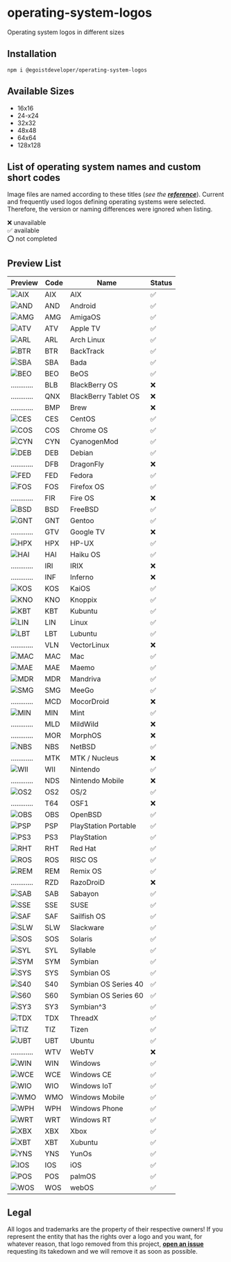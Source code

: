 # operating-system-logos
Operating system logos in different sizes 

## Installation

```
npm i @egoistdeveloper/operating-system-logos
```

## Available Sizes

- 16x16
- 24-x24
- 32x32
- 48x48
- 64x64
- 128x128

## List of operating system names and custom short codes
Image files are named according to these titles (*see the **[reference](https://github.com/matomo-org/device-detector/blob/c136bf9147bd8f33746b1915331fba133d076ed5/Parser/OperatingSystem.php#L30)***). Current and frequently used logos defining operating systems were selected. Therefore, the version or naming differences were ignored when listing.

❌ unavailable\
✅ available\
⭕ not completed


## Preview List

| Preview | Code | Name | Status |
| ------- | ---- | ---- | ------ |
| ![](src/48x48/AIX.png "AIX") | AIX | AIX | ✅ |
| ![](src/48x48/AND.png "AND") | AND | Android | ✅ |
| ![](src/48x48/AMG.png "AMG") | AMG | AmigaOS | ✅ |
| ![](src/48x48/ATV.png "ATV") | ATV | Apple TV | ✅ |
| ![](src/48x48/ARL.png "ARL") | ARL | Arch Linux | ✅ |
| ![](src/48x48/BTR.png "BTR") | BTR | BackTrack | ✅ |
| ![](src/48x48/SBA.png "SBA") | SBA | Bada | ✅ |
| ![](src/48x48/BEO.png "BEO") | BEO | BeOS | ✅ |
| ............ | BLB | BlackBerry OS | ❌ |
| ............ | QNX | BlackBerry Tablet OS | ❌ |
| ............ | BMP | Brew | ❌ |
| ![](src/48x48/CES.png "CES") | CES | CentOS | ✅ |
| ![](src/48x48/COS.png "COS") | COS | Chrome OS | ✅ |
| ![](src/48x48/CYN.png "CYN") | CYN | CyanogenMod | ✅ |
| ![](src/48x48/DEB.png "DEB") | DEB | Debian | ✅ |
| ............ | DFB | DragonFly | ❌ |
| ![](src/48x48/FED.png "FED") | FED | Fedora | ✅ |
| ![](src/48x48/FOS.png "FOS") | FOS | Firefox OS | ✅ |
| ............ | FIR | Fire OS | ❌ |
| ![](src/48x48/BSD.png "BSD") | BSD | FreeBSD | ✅ |
| ![](src/48x48/GNT.png "GNT") | GNT | Gentoo | ✅ |
| ............ | GTV | Google TV | ❌ |
| ![](src/48x48/HPX.png "HPX") | HPX | HP-UX | ✅ |
| ![](src/48x48/HAI.png "HAI") | HAI | Haiku OS | ✅ |
| ............ | IRI | IRIX | ❌ |
| ............ | INF | Inferno | ❌ |
| ![](src/48x48/KOS.png "KOS") | KOS | KaiOS | ✅ |
| ![](src/48x48/KNO.png "KNO") | KNO | Knoppix | ✅ |
| ![](src/48x48/KBT.png "KBT") | KBT | Kubuntu | ✅ |
| ![](src/48x48/LIN.png "LIN") | LIN | Linux | ✅ |
| ![](src/48x48/LBT.png "LBT") | LBT | Lubuntu | ✅ |
| ............ | VLN | VectorLinux | ❌ |
| ![](src/48x48/MAC.png "MAC") | MAC | Mac | ✅ |
| ![](src/48x48/MAE.png "MAE") | MAE | Maemo | ✅ |
| ![](src/48x48/MDR.png "MDR") | MDR | Mandriva | ✅ |
| ![](src/48x48/SMG.png "SMG") | SMG | MeeGo | ✅ |
| ............ | MCD | MocorDroid | ❌ |
| ![](src/48x48/MIN.png "MIN") | MIN | Mint | ✅ |
| ............ | MLD | MildWild | ❌ |
| ............ | MOR | MorphOS | ❌ |
| ![](src/48x48/NBS.png "NBS") | NBS | NetBSD | ✅ |
| ............ | MTK | MTK / Nucleus | ❌ |
| ![](src/48x48/WII.png "WII") | WII | Nintendo | ✅ |
| ............ | NDS | Nintendo Mobile | ❌ |
| ![](src/48x48/OS2.png "OS2") | OS2 | OS/2 | ✅ |
| ............ | T64 | OSF1 | ❌ |
| ![](src/48x48/OBS.png "OBS") | OBS | OpenBSD | ✅ |
| ![](src/48x48/PSP.png "PSP") | PSP | PlayStation Portable | ✅ |
| ![](src/48x48/PS3.png "PS3") | PS3 | PlayStation | ✅ |
| ![](src/48x48/RHT.png "RHT") | RHT | Red Hat | ✅ |
| ![](src/48x48/ROS.png "ROS") | ROS | RISC OS | ✅ |
| ![](src/48x48/REM.png "REM") | REM | Remix OS | ✅ |
| ............ | RZD | RazoDroiD | ❌ |
| ![](src/48x48/SAB.png "SAB") | SAB | Sabayon | ✅ |
| ![](src/48x48/SSE.png "SSE") | SSE | SUSE | ✅ |
| ![](src/48x48/SAF.png "SAF") | SAF | Sailfish OS | ✅ |
| ![](src/48x48/SLW.png "SLW") | SLW | Slackware | ✅ |
| ![](src/48x48/SOS.png "SOS") | SOS | Solaris | ✅ |
| ![](src/48x48/SYL.png "SYL") | SYL | Syllable | ✅ |
| ![](src/48x48/SYM.png "SYM") | SYM | Symbian | ✅ |
| ![](src/48x48/SYS.png "SYS") | SYS | Symbian OS | ✅ |
| ![](src/48x48/S40.png "S40") | S40 | Symbian OS Series 40 | ✅ |
| ![](src/48x48/S60.png "S60") | S60 | Symbian OS Series 60 | ✅ |
| ![](src/48x48/SY3.png "SY3") | SY3 | Symbian^3 | ✅ |
| ![](src/48x48/TDX.png "TDX") | TDX | ThreadX | ✅ |
| ![](src/48x48/TIZ.png "TIZ") | TIZ | Tizen | ✅ |
| ![](src/48x48/UBT.png "UBT") | UBT | Ubuntu | ✅ |
| ............ | WTV | WebTV | ❌ |
| ![](src/48x48/WIN.png "WIN") | WIN | Windows | ✅ |
| ![](src/48x48/WCE.png "WCE") | WCE | Windows CE | ✅ |
| ![](src/48x48/WIO.png "WIO") | WIO | Windows IoT | ✅ |
| ![](src/48x48/WMO.png "WMO") | WMO | Windows Mobile | ✅ |
| ![](src/48x48/WPH.png "WPH") | WPH | Windows Phone | ✅ |
| ![](src/48x48/WRT.png "WRT") | WRT | Windows RT | ✅ |
| ![](src/48x48/XBX.png "XBX") | XBX | Xbox | ✅ |
| ![](src/48x48/XBT.png "XBT") | XBT | Xubuntu | ✅ |
| ![](src/48x48/YNS.png "YNS") | YNS | YunOs | ✅ |
| ![](src/48x48/IOS.png "IOS") | IOS | iOS | ✅ |
| ![](src/48x48/POS.png "POS") | POS | palmOS | ✅ |
| ![](src/48x48/WOS.png "WOS") | WOS | webOS | ✅ |



## Legal
All logos and trademarks are the property of their respective owners!
If you represent the entity that has the rights over a logo and you want, for whatever reason, that logo removed from this project, **[open an issue](https://github.com/EgoistDeveloper/operating-system-logos/issues/new)** requesting its takedown and we will remove it as soon as possible.